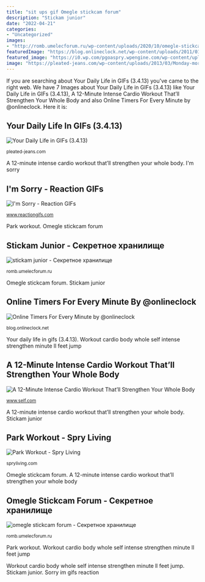 ```yaml
---
title: "sit ups gif Omegle stickcam forum"
description: "Stickam junior"
date: "2022-04-21"
categories:
- "Uncategorized"
images:
- "http://romb.umelecforum.ru/wp-content/uploads/2020/10/omegle-stickcam-forum-12.jpg"
featuredImage: "https://blog.onlineclock.net/wp-content/uploads/2011/01/two-minute-timer.gif"
featured_image: "https://i0.wp.com/pgoaspry.wpengine.com/wp-content/uploads/2014/05/triceps.gif?resize=360%2C202"
image: "https://pleated-jeans.com/wp-content/uploads/2013/03/Monday-mornings.gif"
---
```


If you are searching about Your Daily Life in GIFs (3.4.13) you've came to the right web. We have 7 Images about Your Daily Life in GIFs (3.4.13) like Your Daily Life in GIFs (3.4.13), A 12-Minute Intense Cardio Workout That’ll Strengthen Your Whole Body and also Online Timers For Every Minute by @onlineclock. Here it is:

## Your Daily Life In GIFs (3.4.13)

![Your Daily Life in GIFs (3.4.13)](https://pleated-jeans.com/wp-content/uploads/2013/03/Monday-mornings.gif "I&#039;m sorry")

<small>pleated-jeans.com</small>

A 12-minute intense cardio workout that’ll strengthen your whole body. I&#039;m sorry

## I&#039;m Sorry - Reaction GIFs

![I&#039;m Sorry - Reaction GIFs](http://www.reactiongifs.com/wp-content/uploads/2013/05/im-sorry.gif "Park workout")

<small>www.reactiongifs.com</small>

Park workout. Omegle stickcam forum

## Stickam Junior - Секретное хранилище

![stickam junior - Секретное хранилище](http://romb.umelecforum.ru/wp-content/uploads/2020/10/stickam-junior-31.jpg "Park workout")

<small>romb.umelecforum.ru</small>

Omegle stickcam forum. Stickam junior

## Online Timers For Every Minute By @onlineclock

![Online Timers For Every Minute by @onlineclock](https://blog.onlineclock.net/wp-content/uploads/2011/01/two-minute-timer.gif "Workout cardio body whole self intense strengthen minute ll feet jump")

<small>blog.onlineclock.net</small>

Your daily life in gifs (3.4.13). Workout cardio body whole self intense strengthen minute ll feet jump

## A 12-Minute Intense Cardio Workout That’ll Strengthen Your Whole Body

![A 12-Minute Intense Cardio Workout That’ll Strengthen Your Whole Body](https://media.self.com/photos/5a02224e812a86564c479306/master/w_400%2Cc_limit/Untitled-16.gif "Your daily life in gifs (3.4.13)")

<small>www.self.com</small>

A 12-minute intense cardio workout that’ll strengthen your whole body. Stickam junior

## Park Workout - Spry Living

![Park Workout - Spry Living](https://i0.wp.com/pgoaspry.wpengine.com/wp-content/uploads/2014/05/triceps.gif?resize=360%2C202 "Sorry im gifs reaction")

<small>spryliving.com</small>

Omegle stickcam forum. A 12-minute intense cardio workout that’ll strengthen your whole body

## Omegle Stickcam Forum - Секретное хранилище

![omegle stickcam forum - Секретное хранилище](http://romb.umelecforum.ru/wp-content/uploads/2020/10/omegle-stickcam-forum-12.jpg "Park workout")

<small>romb.umelecforum.ru</small>

Park workout. Workout cardio body whole self intense strengthen minute ll feet jump

Workout cardio body whole self intense strengthen minute ll feet jump. Stickam junior. Sorry im gifs reaction
